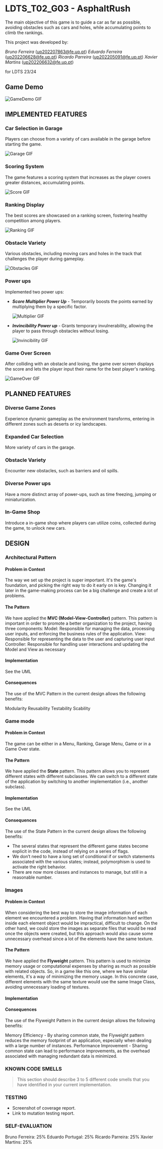 # LDTS_T02_G03 - AsphaltRush


The main objective of this game is to guide a car as far as possible, avoiding obstacles such as cars and holes, while accumulating points to climb the rankings.


This project was developed by:

*Bruno Ferreira* (up202207863@fe.up.pt)
*Eduardo Ferreira* (up202206628@fe.up.pt)
*Ricardo Parreira* (up202205091@fe.up.pt)
*Xavier Martins* (up202206632@fe.up.pt)

 for LDTS 23/24

## Game Demo

![GameDemo GIF](images/Demo.gif)


## IMPLEMENTED FEATURES

### Car Selection in Garage
Players can choose from a variety of cars available in the garage before starting the game.

![Garage GIF](images/Garage.gif)

### Scoring System
The game features a scoring system that increases as the player covers greater distances, accumulating points.

![Score GIF](images/Score.gif)

### Ranking Display
The best scores are showcased on a ranking screen, fostering healthy competition among players.

![Ranking GIF](images/Ranking.gif)

### Obstacle Variety
Various obstacles, including moving cars and holes in the track that challenges the player during gameplay.

![Obstacles GIF](images/Obstacles.gif)

### Power ups
Implemented two power ups:
  - ***Score Multiplier Power Up*** - Temporarily boosts the points earned by multiplying them by a specific factor.

    ![Multiplier GIF](images/Multiplier.gif)

  - ***Invincibility Power up*** - Grants temporary invulnerability, allowing the player to pass through obstacles without losing.
    
    ![Invincibility GIF](images/Invincibility.gif)

### Game Over Screen 
After colliding with an obstacle and losing, the game over screen displays the score and lets the player input their name for the best player's ranking.

![GameOver GIF](images/GameOver.gif)


## PLANNED FEATURES

### Diverse Game Zones
Experience dynamic gameplay as the environment transforms, entering in different zones such as deserts or icy landscapes.

### Expanded Car Selection
More variety of cars in the garage.

### Obstacle Variety
Encounter new obstacles, such as barriers and oil spills.

### Diverse Power ups
Have a more distinct array of power-ups, such as time freezing, jumping or miniaturization.

### In-Game Shop
Introduce a in-game shop where players can utilize coins, collected during the game, to unlock new cars.

## DESIGN

### Architectural Pattern

#### Problem in Context

The way we set up the project is super important. It's the game's foundation, and picking the right way to do it early on is key. Changing it later in the game-making process can be a big challenge and create a lot of problems.


#### The Pattern

We have applied the **MVC (Model-View-Controller)** pattern. This pattern is important in order to promote a better organization to the project, having three components:
Model: Responsible for managing the data, processing user inputs, and enforcing the business rules of the application.
View: Responsible for representing the data to the user and capturing user input
Controller: Responsible for handling user interactions and updating the Model and View as necessary

#### Implementation

See the UML

#### Consequences

The use of the MVC Pattern in the current design allows the following benefits:

Modularity
Reusability
Testability
Scability


### Game mode

#### Problem in Context

The game can be either in a Menu, Ranking, Garage Menu, Game or in a Game Over state.

#### The Pattern

We have applied the **State** pattern. This pattern allows you to represent different states with different subclasses. We can switch to a different state of the application by switching to another implementation (i.e., another subclass).

#### Implementation

See the UML


#### Consequences

The use of the State Pattern in the current design allows the following benefits:

- The several states that represent the different game states become explicit in the code, instead of relying on a series of flags.
- We don’t need to have a long set of conditional if or switch statements associated with the various states; instead, polymorphism is used to activate the right behavior.
- There are now more classes and instances to manage, but still in a reasonable number.

### Images

#### Problem in Context

When considering the best way to store the image information of each element we encountered a problem. Having that information hard written inside each element object would be impractical, difficult to change. On the other hand, we could store the images as separate files that would be read once the objects were created, but this approach would also cause some unnecessary overhead since a lot of the elements have the same texture.


#### The Pattern

We have applied the **Flyweight** pattern. This pattern is used to minimize memory usage or computational expenses by sharing as much as possible with related objects. So, in a game like this one, where we have similar elements, it's a way of minimizing the memory usage. In this concrete case, different elements with the same texture would use the same Image Class, avoiding unnecessary loading of textures.

#### Implementation



#### Consequences

The use of the Flyweight Pattern in the current design allows the following benefits:

Memory Efficiency - By sharing common state, the Flyweight pattern reduces the memory footprint of an application, especially when dealing with a large number of instances.
Performance Improvement - Sharing common state can lead to performance improvements, as the overhead associated with managing redundant data is minimized.



### KNOWN CODE SMELLS

> This section should describe 3 to 5 different code smells that you have identified in your current implementation.


### TESTING

- Screenshot of coverage report.
- Link to mutation testing report.

### SELF-EVALUATION

Bruno Ferreira: 25%
Eduardo Portugal: 25%
Ricardo Parreira: 25%
Xavier Martins: 25%



